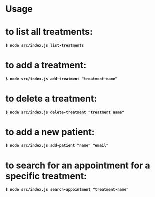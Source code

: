 # Usage 

# to list all treatments:
#### `$ node src/index.js list-treatments` 

# to add a treatment:
#### `$ node src/index.js add-treatment "treatment-name"`

# to delete a treatment:
#### `$ node src/index.js delete-treatment "treatment name"`

# to add a new patient:
#### `$ node src/index.js add-patient "name" "email"`

# to search for an appointment for a specific treatment:
#### `$ node src/index.js search-appointment "treatment-name"`


